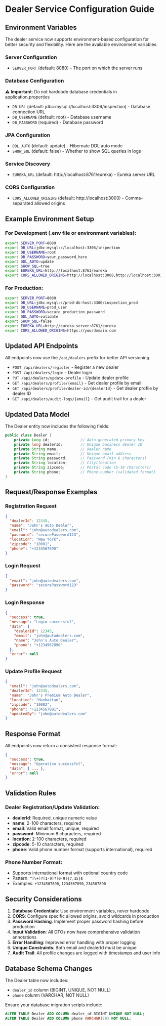 # Dealer Service Configuration Guide

## Environment Variables

The dealer service now supports environment-based configuration for better security and flexibility. Here are the available environment variables:

### Server Configuration

- `SERVER_PORT` (default: 8080) - The port on which the server runs

### Database Configuration

⚠️ **Important**: Do not hardcode database credentials in application.properties

- `DB_URL` (default: jdbc:mysql://localhost:3306/inspection) - Database connection URL
- `DB_USERNAME` (default: root) - Database username
- `DB_PASSWORD` (required) - Database password

### JPA Configuration

- `DDL_AUTO` (default: update) - Hibernate DDL auto mode
- `SHOW_SQL` (default: false) - Whether to show SQL queries in logs

### Service Discovery

- `EUREKA_URL` (default: http://localhost:8761/eureka) - Eureka server URL

### CORS Configuration

- `CORS_ALLOWED_ORIGINS` (default: http://localhost:3000) - Comma-separated allowed origins

## Example Environment Setup

### For Development (.env file or environment variables):

```bash
export SERVER_PORT=8080
export DB_URL=jdbc:mysql://localhost:3306/inspection
export DB_USERNAME=root
export DB_PASSWORD=your_password_here
export DDL_AUTO=update
export SHOW_SQL=true
export EUREKA_URL=http://localhost:8761/eureka
export CORS_ALLOWED_ORIGINS=http://localhost:3000,http://localhost:3001
```

### For Production:

```bash
export SERVER_PORT=8080
export DB_URL=jdbc:mysql://prod-db-host:3306/inspection_prod
export DB_USERNAME=prod_user
export DB_PASSWORD=secure_production_password
export DDL_AUTO=validate
export SHOW_SQL=false
export EUREKA_URL=http://eureka-server:8761/eureka
export CORS_ALLOWED_ORIGINS=https://yourdomain.com
```

## Updated API Endpoints

All endpoints now use the `/api/dealers` prefix for better API versioning:

- `POST /api/dealers/register` - Register a new dealer
- `POST /api/dealers/login` - Dealer login
- `PUT /api/dealers/update-profile` - Update dealer profile
- `GET /api/dealers/profile/{email}` - Get dealer profile by email
- `GET /api/dealers/profile/dealer-id/{dealerId}` - Get dealer profile by dealer ID
- `GET /api/dealers/audit-logs/{email}` - Get audit trail for a dealer

## Updated Data Model

The Dealer entity now includes the following fields:

```java
public class Dealer {
    private Long id;              // Auto-generated primary key
    private long dealerId;        // Unique business dealer ID
    private String name;          // Dealer name
    private String email;         // Unique email address
    private String password;      // Password (min 8 characters)
    private String location;      // City/location
    private String zipcode;       // Postal code (5-10 characters)
    private String phone;         // Phone number (validated format)
}
```

## Request/Response Examples

### Registration Request

```json
{
  "dealerId": 12345,
  "name": "John's Auto Dealer",
  "email": "john@autodealers.com",
  "password": "securePassword123",
  "location": "New York",
  "zipcode": "10001",
  "phone": "+1234567890"
}
```

### Login Request

```json
{
  "email": "john@autodealers.com",
  "password": "securePassword123"
}
```

### Login Response

```json
{
  "success": true,
  "message": "Login successful",
  "data": {
    "dealerId": 12345,
    "email": "john@autodealers.com",
    "name": "John's Auto Dealer",
    "phone": "+1234567890"
  },
  "error": null
}
```

### Update Profile Request

```json
{
  "email": "john@autodealers.com",
  "dealerId": 12345,
  "name": "John's Premium Auto Dealer",
  "location": "Manhattan",
  "zipcode": "10002",
  "phone": "+1234567891",
  "updatedBy": "john@autodealers.com"
}
```

## Response Format

All endpoints now return a consistent response format:

```json
{
  "success": true,
  "message": "Operation successful",
  "data": { ... },
  "error": null
}
```

## Validation Rules

### Dealer Registration/Update Validation:

- **dealerId**: Required, unique numeric value
- **name**: 2-100 characters, required
- **email**: Valid email format, unique, required
- **password**: Minimum 8 characters, required
- **location**: 2-100 characters, required
- **zipcode**: 5-10 characters, required
- **phone**: Valid phone number format (supports international), required

### Phone Number Format:

- Supports international format with optional country code
- Pattern: `^[\+]?[1-9]?[0-9]{7,15}$`
- Examples: `+1234567890`, `1234567890`, `234567890`

## Security Considerations

1. **Database Credentials**: Use environment variables, never hardcode
2. **CORS**: Configure specific allowed origins, avoid wildcards in production
3. **Password Hashing**: Implement proper password hashing before production
4. **Input Validation**: All DTOs now have comprehensive validation annotations
5. **Error Handling**: Improved error handling with proper logging
6. **Unique Constraints**: Both email and dealerId must be unique
7. **Audit Trail**: All profile changes are logged with timestamps and user info

## Database Schema Changes

The Dealer table now includes:

- `dealer_id` column (BIGINT, UNIQUE, NOT NULL)
- `phone` column (VARCHAR, NOT NULL)

Ensure your database migration scripts include:

```sql
ALTER TABLE Dealer ADD COLUMN dealer_id BIGINT UNIQUE NOT NULL;
ALTER TABLE Dealer ADD COLUMN phone VARCHAR(20) NOT NULL;
```
